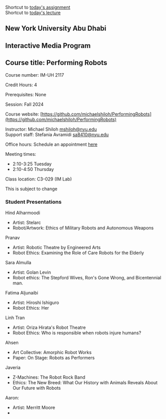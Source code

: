 Shortcut to [today's assignment](#todays-assignment)  
Shortcut to [today's lecture](#todays-lecture)

## New York University Abu Dhabi  
## Interactive Media Program
## Course title: Performing Robots
Course number: IM-UH 2117  

Credit Hours: 4     

Prerequisites: None     

Session: Fall 2024       

Course website:
[https://github.com/michaelshiloh/PerformingRobots](https://github.com/michaelshiloh/PerformingRobots)  

Instructor: Michael Shiloh mshiloh@nyu.edu   
Support staff: Stefania Avramidi sa8410@nyu.edu

Office hours: Schedule an appointment [here](https://calendly.com/michaelshiloh/office_hours)

Meeting times:    
- 2:10-3:25 Tuesday
- 2:10-4:50 Thursday

Class location: C3-029 (IM Lab)

This is subject to change

### Student Presentations

Hind Alharmoodi
- Artist: Stelarc
- Robot/Artwork: Ethics of Military Robots and Autonomous Weapons

Pranav
- Artist: Robotic Theatre by Engineered Arts
- Robot Ethics: Examining the Role of Care Robots for the Elderly

Sara Almulla
- Artist: Golan Levin
- Robot ethics: The Stepford Wives, Ron's Gone Wrong, and Bicentennial man.

Fatima Aljunaibi
- Artist: Hiroshi Ishiguro
- Robot Ethics: Her

Linh Tran
- Artist: Oriza Hirata's Robot Theatre
- Robot Ethics: Who is responsible when robots injure humans?

Ahsen
- Art Collective: Amorphic Robot Works 
- Paper: On Stage: Robots as Performers 

Javeria
- Z-Machines: The Robot Rock Band
- Ethics: The New Breed: What Our History with Animals Reveals About Our Future with Robots 

Aaron:
- Artist: Merritt Moore
- 
